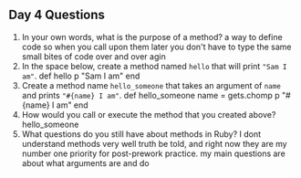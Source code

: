 ## Day 4 Questions

1. In your own words, what is the purpose of a method?
a way to define code so when you call upon them later you don't have to type the
same small bites of code over and over agin
1. In the space below, create a method named `hello` that will print `"Sam I am"`.
def hello
p "Sam I am"
end
1. Create a method name `hello_someone` that takes an argument of `name` and prints `"#{name} I am"`.
def hello_someone
name = gets.chomp
p "#{name} I am"
end
1. How would you call or execute the method that you created above?
hello_someone
1. What questions do you still have about methods in Ruby?
I dont understand methods very well truth be told, and right now they are my number one priority
for post-prework practice.  my main questions are about what arguments are and do
